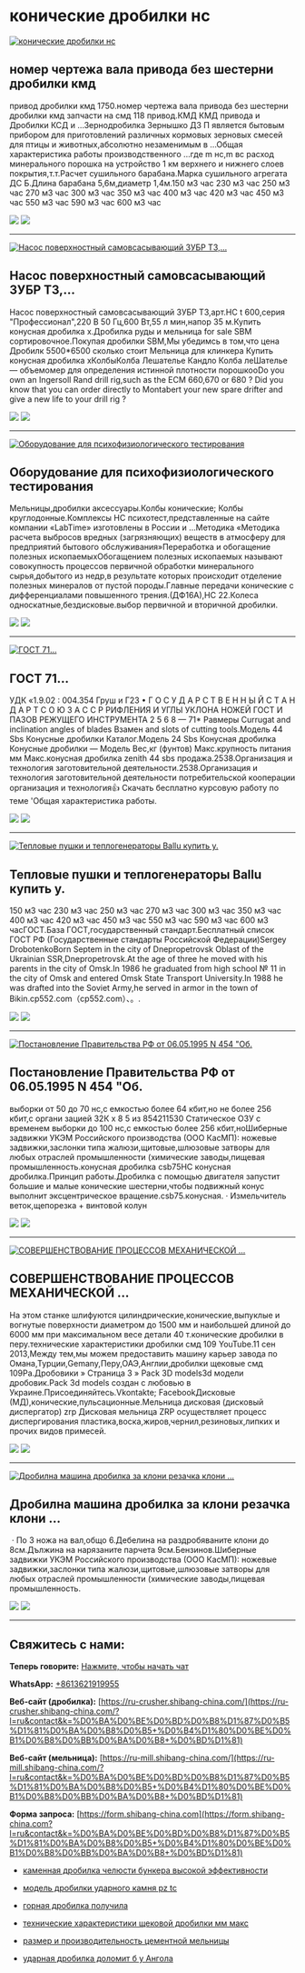 # конические дробилки нс

<a href="https://swt.shibang-china.com/?l=ru&img&k=%D0%BA%D0%BE%D0%BD%D0%B8%D1%87%D0%B5%D1%81%D0%BA%D0%B8%D0%B5+%D0%B4%D1%80%D0%BE%D0%B1%D0%B8%D0%BB%D0%BA%D0%B8+%D0%BD%D1%81" target="_blank">![конические дробилки нс](http://static.shibang-china.com/all-800x300/49.jpg)</a>

## номер чертежа вала привода без шестерни дробилки кмд
привод дробилки кмд 1750.номер чертежа вала привода без шестерни дробилки кмд запчасти на смд 118 привод.КМД КМД привода и Дробилки КСД и …Зернодробилка Зернышко ДЗ П является бытовым прибором для приготовлений различных кормовых зерновых смесей для птицы и животных,абсолютно незаменимым в …Общая характеристика работы производственного …где m нс,m вс расход минерального порошка на устройство 1 км верхнего и нижнего слоев покрытия,т.т.Расчет сушильного барабана.Марка сушильного агрегата ДС Б.Длина барабана 5,6м,диаметр 1,4м.150 м3 час 230 м3 час 250 м3 час 270 м3 час 300 м3 час 350 м3 час 400 м3 час 420 м3 час 450 м3 час 550 м3 час 590 м3 час 600 м3 час


<a href="https://whatsapp.shibangsoft.com/WhatsApp.php" target="_blank" title="WhatsApp">![](http://static.shibang-china.com/icon/whatsapp.png)</a> <a href="https://swt.shibang-china.com/?l=ru&icon&k=%D0%BA%D0%BE%D0%BD%D0%B8%D1%87%D0%B5%D1%81%D0%BA%D0%B8%D0%B5+%D0%B4%D1%80%D0%BE%D0%B1%D0%B8%D0%BB%D0%BA%D0%B8+%D0%BD%D1%81" target="_blank">![](http://static.shibang-china.com/icon/chat-ru.png)</a>

---

<a href="https://swt.shibang-china.com/?l=ru&img&k=%D0%BA%D0%BE%D0%BD%D0%B8%D1%87%D0%B5%D1%81%D0%BA%D0%B8%D0%B5+%D0%B4%D1%80%D0%BE%D0%B1%D0%B8%D0%BB%D0%BA%D0%B8+%D0%BD%D1%81" target="_blank">![Насос поверхностный самовсасывающий ЗУБР Т3,…](http://static.shibang-china.com/all-800x300/497.jpg)</a>

## Насос поверхностный самовсасывающий ЗУБР Т3,…
Насос поверхностный самовсасывающий ЗУБР Т3,арт.НС t 600,серия &quot;Профессионал&quot;,220 В 50 Гц,600 Вт,55 л мин,напор 35 м.Купить конусная дробилка x.Дробилка руды и мельница for sale SBM сортировочное.Покупая дробилки SBM,Мы убедимсь в том,что цена Дробилк 5500*6500 сколько стоит Мельница для клинкера Купить конусная дробилка xКолбыКолба Лешателье Кандло Колба леШателье — объемомер для определения истинной плотности порошкооDo you own an Ingersoll Rand drill rig,such as the ECM 660,670 or 680 ? Did you know that you can order directly to Montabert your new spare drifter and give a new life to your drill rig ?


<a href="https://whatsapp.shibangsoft.com/WhatsApp.php" target="_blank" title="WhatsApp">![](http://static.shibang-china.com/icon/whatsapp.png)</a> <a href="https://swt.shibang-china.com/?l=ru&icon&k=%D0%BA%D0%BE%D0%BD%D0%B8%D1%87%D0%B5%D1%81%D0%BA%D0%B8%D0%B5+%D0%B4%D1%80%D0%BE%D0%B1%D0%B8%D0%BB%D0%BA%D0%B8+%D0%BD%D1%81" target="_blank">![](http://static.shibang-china.com/icon/chat-ru.png)</a>

---

<a href="https://swt.shibang-china.com/?l=ru&img&k=%D0%BA%D0%BE%D0%BD%D0%B8%D1%87%D0%B5%D1%81%D0%BA%D0%B8%D0%B5+%D0%B4%D1%80%D0%BE%D0%B1%D0%B8%D0%BB%D0%BA%D0%B8+%D0%BD%D1%81" target="_blank">![Оборудование для психофизиологического тестирования](http://static.shibang-china.com/all-800x300/428.jpg)</a>

## Оборудование для психофизиологического тестирования
Мельницы,дробилки аксессуары.Колбы конические; Колбы круглодонные.Комплексы НС психотест,представленные на сайте компании &#171;LabTime&#187; изготовлены в России и …Методика &#171;Методика расчета выбросов вредных (загрязняющих) веществ в атмосферу для предприятий бытового обслуживания&#187;Переработка и обогащение полезных ископаемыхОбогащением полезных ископаемых называют совокупность процессов первичной обработки минерального сырья,добытого из недр,в результате которых происходит отделение полезных минералов от пустой породы.Главные передачи конические с дифференциалами повышенного трения.(ДФ16А),НС 22.Колеса односкатные,бездисковые.выбор первичной и вторичной дробилки.


<a href="https://whatsapp.shibangsoft.com/WhatsApp.php" target="_blank" title="WhatsApp">![](http://static.shibang-china.com/icon/whatsapp.png)</a> <a href="https://swt.shibang-china.com/?l=ru&icon&k=%D0%BA%D0%BE%D0%BD%D0%B8%D1%87%D0%B5%D1%81%D0%BA%D0%B8%D0%B5+%D0%B4%D1%80%D0%BE%D0%B1%D0%B8%D0%BB%D0%BA%D0%B8+%D0%BD%D1%81" target="_blank">![](http://static.shibang-china.com/icon/chat-ru.png)</a>

---

<a href="https://swt.shibang-china.com/?l=ru&img&k=%D0%BA%D0%BE%D0%BD%D0%B8%D1%87%D0%B5%D1%81%D0%BA%D0%B8%D0%B5+%D0%B4%D1%80%D0%BE%D0%B1%D0%B8%D0%BB%D0%BA%D0%B8+%D0%BD%D1%81" target="_blank">![ГОСТ 71…](http://static.shibang-china.com/all-800x300/697.jpg)</a>

## ГОСТ 71…
УДК &#171;1.9.02 : 004.354 Груш и Г23 • Г О С У Д А Р С Т В Е Н Н Ы Й С Т А Н Д А Р Т С О Ю З А С С Р РИФЛЕНИЯ И УГЛЫ УКЛОНА НОЖЕЙ ГОСТ И ПАЗОВ РЕЖУЩЕГО ИНСТРУМЕНТА 2 5 6 8 — 71* Равмеры Currugat and inclination angles of blades Взамен and slots of cutting tools.Модель 44 Sbs Конусные дробилки Каталог.Модель 24 Sbs Конусная дробилка Конусные дробилки — Модель Вес,кг (фунтов) Макс.крупность питания мм Макс.конусная дробилка zenith 44 sbs продажа.2538.Организация и технология заготовительной деятельности.2538.Организация и технология заготовительной деятельности потребительской кооперации организация и технология👍 Скачать бесплатно курсовую работу по теме 'Общая характеристика работы.


<a href="https://whatsapp.shibangsoft.com/WhatsApp.php" target="_blank" title="WhatsApp">![](http://static.shibang-china.com/icon/whatsapp.png)</a> <a href="https://swt.shibang-china.com/?l=ru&icon&k=%D0%BA%D0%BE%D0%BD%D0%B8%D1%87%D0%B5%D1%81%D0%BA%D0%B8%D0%B5+%D0%B4%D1%80%D0%BE%D0%B1%D0%B8%D0%BB%D0%BA%D0%B8+%D0%BD%D1%81" target="_blank">![](http://static.shibang-china.com/icon/chat-ru.png)</a>

---

<a href="https://swt.shibang-china.com/?l=ru&img&k=%D0%BA%D0%BE%D0%BD%D0%B8%D1%87%D0%B5%D1%81%D0%BA%D0%B8%D0%B5+%D0%B4%D1%80%D0%BE%D0%B1%D0%B8%D0%BB%D0%BA%D0%B8+%D0%BD%D1%81" target="_blank">![Тепловые пушки и теплогенераторы Ballu купить у.](http://static.shibang-china.com/all-800x300/1096.jpg)</a>

## Тепловые пушки и теплогенераторы Ballu купить у.
150 м3 час 230 м3 час 250 м3 час 270 м3 час 300 м3 час 350 м3 час 400 м3 час 420 м3 час 450 м3 час 550 м3 час 590 м3 час 600 м3 часГОСТ.База ГОСТ,государственный стандарт.Бесплатный список ГОСТ РФ (Государственные стандарты Российской Федерации)Sergey DrobotenkoBorn Septem in the city of Dnepropetrovsk Oblast of the Ukrainian SSR,Dnepropetrovsk.At the age of three he moved with his parents in the city of Omsk.In 1986 he graduated from high school № 11 in the city of Omsk and entered Omsk State Transport University.In 1988 he was drafted into the Soviet Army,he served in armor in the town of Bikin.cp552.com（cp552.com）、。.


<a href="https://whatsapp.shibangsoft.com/WhatsApp.php" target="_blank" title="WhatsApp">![](http://static.shibang-china.com/icon/whatsapp.png)</a> <a href="https://swt.shibang-china.com/?l=ru&icon&k=%D0%BA%D0%BE%D0%BD%D0%B8%D1%87%D0%B5%D1%81%D0%BA%D0%B8%D0%B5+%D0%B4%D1%80%D0%BE%D0%B1%D0%B8%D0%BB%D0%BA%D0%B8+%D0%BD%D1%81" target="_blank">![](http://static.shibang-china.com/icon/chat-ru.png)</a>

---

<a href="https://swt.shibang-china.com/?l=ru&img&k=%D0%BA%D0%BE%D0%BD%D0%B8%D1%87%D0%B5%D1%81%D0%BA%D0%B8%D0%B5+%D0%B4%D1%80%D0%BE%D0%B1%D0%B8%D0%BB%D0%BA%D0%B8+%D0%BD%D1%81" target="_blank">![Постановление Правительства РФ от 06.05.1995 N 454 &quot;Об.](http://static.shibang-china.com/all-800x300/640.jpg)</a>

## Постановление Правительства РФ от 06.05.1995 N 454 &quot;Об.
выборки от 50 до 70 нс,с емкостью более 64 кбит,но не более 256 кбит,с органи зацией 32К х 8 5 из 854211530 Статическое ОЗУ с временем выборки до 100 нс,с емкостью более 256 кбит,ноШиберные задвижки УКЭМ Российского производства (ООО КасМП): ножевые задвижки,заслонки типа жалюзи,щитовые,шлюзовые затворы для любых отраслей промышленности (химические заводы,пищевая промышленность.конусная дробилка csb75НС конусная дробилка.Принцип работы.Дробилка с помощью двигателя запустит большие и малые конические шестерни,чтобы подвижный конус выполнит эксцентрическое вращение.csb75.конусная.&nbsp;&#0183;&#32;Измельчитель веток,щепорезка + винтовой колун


<a href="https://whatsapp.shibangsoft.com/WhatsApp.php" target="_blank" title="WhatsApp">![](http://static.shibang-china.com/icon/whatsapp.png)</a> <a href="https://swt.shibang-china.com/?l=ru&icon&k=%D0%BA%D0%BE%D0%BD%D0%B8%D1%87%D0%B5%D1%81%D0%BA%D0%B8%D0%B5+%D0%B4%D1%80%D0%BE%D0%B1%D0%B8%D0%BB%D0%BA%D0%B8+%D0%BD%D1%81" target="_blank">![](http://static.shibang-china.com/icon/chat-ru.png)</a>

---

<a href="https://swt.shibang-china.com/?l=ru&img&k=%D0%BA%D0%BE%D0%BD%D0%B8%D1%87%D0%B5%D1%81%D0%BA%D0%B8%D0%B5+%D0%B4%D1%80%D0%BE%D0%B1%D0%B8%D0%BB%D0%BA%D0%B8+%D0%BD%D1%81" target="_blank">![СОВЕРШЕНСТВОВАНИЕ ПРОЦЕССОВ МЕХАНИЧЕСКОЙ …](http://static.shibang-china.com/all-800x300/951.jpg)</a>

## СОВЕРШЕНСТВОВАНИЕ ПРОЦЕССОВ МЕХАНИЧЕСКОЙ …
На этом станке шлифуются цилиндрические,конические,выпуклые и вогнутые поверхности диаметром до 1500 мм и наибольшей длиной до 6000 мм при максимальном весе детали 40 т.конические дробилки в перу.технические характеристики дробилки смд 109 YouTube.11 сен 2013,Между тем,мы можем предоставить машину карьер завода по Омана,Турции,Gemany,Перу,ОАЭ,Англии,дробилки щековые смд 109Ра.Дробовики &#187; Страница 3 &#187; Pack 3D models3d модели дробовик.Pack 3d models создан с любовью в Украине.Присоединяйтесь.Vkontakte; FacebookДисковые (МД),конические,пульсационные.Мельница дисковая (дисковый диспергатор) zrp Дисковая мельница ZRP осуществляет процесс диспергирования пластика,воска,жиров,чернил,резиновых,липких и прочих видов примесей.


<a href="https://whatsapp.shibangsoft.com/WhatsApp.php" target="_blank" title="WhatsApp">![](http://static.shibang-china.com/icon/whatsapp.png)</a> <a href="https://swt.shibang-china.com/?l=ru&icon&k=%D0%BA%D0%BE%D0%BD%D0%B8%D1%87%D0%B5%D1%81%D0%BA%D0%B8%D0%B5+%D0%B4%D1%80%D0%BE%D0%B1%D0%B8%D0%BB%D0%BA%D0%B8+%D0%BD%D1%81" target="_blank">![](http://static.shibang-china.com/icon/chat-ru.png)</a>

---

<a href="https://swt.shibang-china.com/?l=ru&img&k=%D0%BA%D0%BE%D0%BD%D0%B8%D1%87%D0%B5%D1%81%D0%BA%D0%B8%D0%B5+%D0%B4%D1%80%D0%BE%D0%B1%D0%B8%D0%BB%D0%BA%D0%B8+%D0%BD%D1%81" target="_blank">![Дробилна машина дробилка за клони резачка клони …](http://static.shibang-china.com/all-800x300/1123.jpg)</a>

## Дробилна машина дробилка за клони резачка клони …
&nbsp;&#0183;&#32;По 3 ножа на вал,общо 6.Дебелина на раздробяваните клони до 8см.Дължина на нарязаните парчета 9см.Бензинов.Шиберные задвижки УКЭМ Российского производства (ООО КасМП): ножевые задвижки,заслонки типа жалюзи,щитовые,шлюзовые затворы для любых отраслей промышленности (химические заводы,пищевая промышленность.

<a href="https://whatsapp.shibangsoft.com/WhatsApp.php" target="_blank" title="WhatsApp">![](http://static.shibang-china.com/icon/whatsapp.png)</a> <a href="https://swt.shibang-china.com/?l=ru&icon&k=%D0%BA%D0%BE%D0%BD%D0%B8%D1%87%D0%B5%D1%81%D0%BA%D0%B8%D0%B5+%D0%B4%D1%80%D0%BE%D0%B1%D0%B8%D0%BB%D0%BA%D0%B8+%D0%BD%D1%81" target="_blank">![](http://static.shibang-china.com/icon/chat-ru.png)</a>

---
## Свяжитесь с нами:

**Теперь говорите:** [Нажмите, чтобы начать чат](https://swt.shibang-china.com?l=ru&contact&k=%D0%BA%D0%BE%D0%BD%D0%B8%D1%87%D0%B5%D1%81%D0%BA%D0%B8%D0%B5+%D0%B4%D1%80%D0%BE%D0%B1%D0%B8%D0%BB%D0%BA%D0%B8+%D0%BD%D1%81)

**WhatsApp:**  [+8613621919955](https://whatsapp.shibangsoft.com/WhatsApp.php)

**Веб-сайт (дробилка):** [https://ru-crusher.shibang-china.com/](https://ru-crusher.shibang-china.com/?l=ru&contact&k=%D0%BA%D0%BE%D0%BD%D0%B8%D1%87%D0%B5%D1%81%D0%BA%D0%B8%D0%B5+%D0%B4%D1%80%D0%BE%D0%B1%D0%B8%D0%BB%D0%BA%D0%B8+%D0%BD%D1%81)

**Веб-сайт (мельница):** [https://ru-mill.shibang-china.com/](https://ru-mill.shibang-china.com/?l=ru&contact&k=%D0%BA%D0%BE%D0%BD%D0%B8%D1%87%D0%B5%D1%81%D0%BA%D0%B8%D0%B5+%D0%B4%D1%80%D0%BE%D0%B1%D0%B8%D0%BB%D0%BA%D0%B8+%D0%BD%D1%81)

**Форма запроса:** [https://form.shibang-china.com](https://form.shibang-china.com?l=ru&contact&k=%D0%BA%D0%BE%D0%BD%D0%B8%D1%87%D0%B5%D1%81%D0%BA%D0%B8%D0%B5+%D0%B4%D1%80%D0%BE%D0%B1%D0%B8%D0%BB%D0%BA%D0%B8+%D0%BD%D1%81)

* [каменная дробилка челюсти бункера высокой эффективности](../122/%D0%BA%D0%B0%D0%BC%D0%B5%D0%BD%D0%BD%D0%B0%D1%8F%20%D0%B4%D1%80%D0%BE%D0%B1%D0%B8%D0%BB%D0%BA%D0%B0%20%D1%87%D0%B5%D0%BB%D1%8E%D1%81%D1%82%D0%B8%20%D0%B1%D1%83%D0%BD%D0%BA%D0%B5%D1%80%D0%B0%20%D0%B2%D1%8B%D1%81%D0%BE%D0%BA%D0%BE%D0%B9%20%D1%8D%D1%84%D1%84%D0%B5%D0%BA%D1%82%D0%B8%D0%B2%D0%BD%D0%BE%D1%81%D1%82%D0%B8.md)

* [модель дробилки ударного камня pz tc](../125/%D0%BC%D0%BE%D0%B4%D0%B5%D0%BB%D1%8C%20%D0%B4%D1%80%D0%BE%D0%B1%D0%B8%D0%BB%D0%BA%D0%B8%20%D1%83%D0%B4%D0%B0%D1%80%D0%BD%D0%BE%D0%B3%D0%BE%20%D0%BA%D0%B0%D0%BC%D0%BD%D1%8F%20pz%20tc.md)

* [горная дробилка получила](../121/%D0%B3%D0%BE%D1%80%D0%BD%D0%B0%D1%8F%20%D0%B4%D1%80%D0%BE%D0%B1%D0%B8%D0%BB%D0%BA%D0%B0%20%D0%BF%D0%BE%D0%BB%D1%83%D1%87%D0%B8%D0%BB%D0%B0.md)

* [технические характеристики щековой дробилки мм макс](../122/%D1%82%D0%B5%D1%85%D0%BD%D0%B8%D1%87%D0%B5%D1%81%D0%BA%D0%B8%D0%B5%20%D1%85%D0%B0%D1%80%D0%B0%D0%BA%D1%82%D0%B5%D1%80%D0%B8%D1%81%D1%82%D0%B8%D0%BA%D0%B8%20%D1%89%D0%B5%D0%BA%D0%BE%D0%B2%D0%BE%D0%B9%20%D0%B4%D1%80%D0%BE%D0%B1%D0%B8%D0%BB%D0%BA%D0%B8%20%D0%BC%D0%BC%20%D0%BC%D0%B0%D0%BA%D1%81.md)

* [размер и производительность цементной мельницы](../124/%D1%80%D0%B0%D0%B7%D0%BC%D0%B5%D1%80%20%D0%B8%20%D0%BF%D1%80%D0%BE%D0%B8%D0%B7%D0%B2%D0%BE%D0%B4%D0%B8%D1%82%D0%B5%D0%BB%D1%8C%D0%BD%D0%BE%D1%81%D1%82%D1%8C%20%D1%86%D0%B5%D0%BC%D0%B5%D0%BD%D1%82%D0%BD%D0%BE%D0%B9%20%D0%BC%D0%B5%D0%BB%D1%8C%D0%BD%D0%B8%D1%86%D1%8B.md)

* [ударная дробилка доломит б  у Ангола](../122/%D1%83%D0%B4%D0%B0%D1%80%D0%BD%D0%B0%D1%8F%20%D0%B4%D1%80%D0%BE%D0%B1%D0%B8%D0%BB%D0%BA%D0%B0%20%D0%B4%D0%BE%D0%BB%D0%BE%D0%BC%D0%B8%D1%82%20%D0%B1%20%20%D1%83%20%D0%90%D0%BD%D0%B3%D0%BE%D0%BB%D0%B0.md)